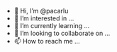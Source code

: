 - 👋 Hi, I’m @pacarlu
- 👀 I’m interested in ...
- 🌱 I’m currently learning ...
- 💞️ I’m looking to collaborate on ...
- 📫 How to reach me ...

<!---
pacarlu/pacarlu is a ✨ special ✨ repository because its `README.md` (this file) appears on your GitHub profile.
You can click the Preview link to take a look at your changes.
--->
